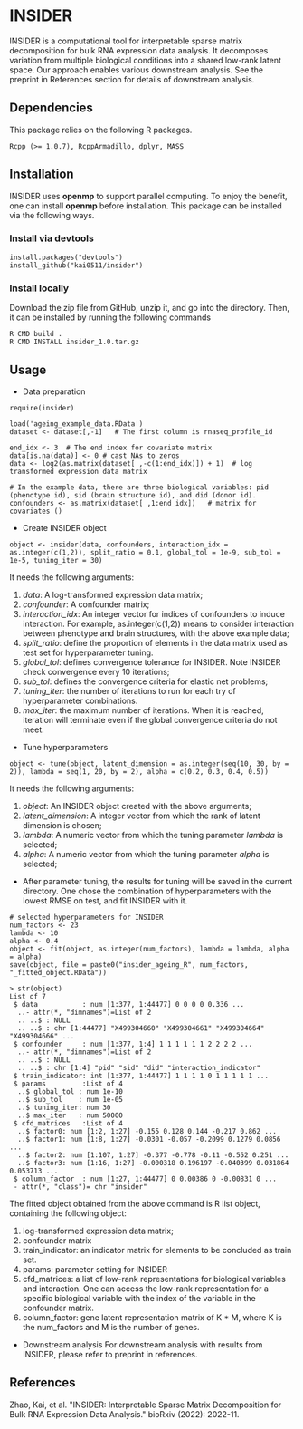 # INSIDER

INSIDER is a computational tool for interpretable sparse matrix decomposition for bulk RNA expression data analysis. It decomposes variation from multiple biological conditions into a shared low-rank latent space. Our approach enables various downstream analysis. See the preprint in References section for details of downstream analysis.

## Dependencies
This package relies on the following R packages. 
```{r}
Rcpp (>= 1.0.7), RcppArmadillo, dplyr, MASS
```

## Installation
INSIDER uses **openmp** to support parallel computing. To enjoy the benefit, one can install **openmp** before installation. This package can be installed via the following ways.

### Install via devtools
```{r}
install.packages("devtools")
install_github("kai0511/insider")
```
### Install locally
Download the zip file from GitHub, unzip it, and go into the directory. Then, it can be installed by running the following commands
```{Shell}
R CMD build .
R CMD INSTALL insider_1.0.tar.gz 
```

## Usage

* Data preparation
```{r}
require(insider)

load('ageing_example_data.RData')
dataset <- dataset[,-1]   # The first column is rnaseq_profile_id

end_idx <- 3  # The end index for covariate matrix
data[is.na(data)] <- 0 # cast NAs to zeros
data <- log2(as.matrix(dataset[ ,-c(1:end_idx)]) + 1)  # log transformed expression data matrix

# In the example data, there are three biological variables: pid (phenotype id), sid (brain structure id), and did (donor id).
confounders <- as.matrix(dataset[ ,1:end_idx])   # matrix for covariates ()
```

* Create INSIDER object
```{r}
object <- insider(data, confounders, interaction_idx = as.integer(c(1,2)), split_ratio = 0.1, global_tol = 1e-9, sub_tol = 1e-5, tuning_iter = 30)
```
It needs the following arguments:
1. *data*: A log-transformed expression data matrix;
2. *confounder*: A confounder matrix;
3. *interaction_idx*: An integer vector for indices of confounders to induce interaction. For example, as.integer(c(1,2)) means to consider interaction between phenotype and brain structures, with the above example data;
4. *split_ratio*: define the proportion of elements in the data matrix used as test set for hyperparameter tuning.  
5. *global_tol*: defines convergence tolerance for INSIDER. Note INSIDER check convergence every 10 iterations;
6. *sub_tol*: defines the convergence criteria for elastic net problems;
7. *tuning_iter*: the number of iterations to run for each try of hyperparameter combinations.
8. *max_iter*: the maximum number of iterations. When it is reached, iteration will terminate even if the global convergence criteria do not meet.

* Tune hyperparameters
```{r}
object <- tune(object, latent_dimension = as.integer(seq(10, 30, by = 2)), lambda = seq(1, 20, by = 2), alpha = c(0.2, 0.3, 0.4, 0.5))
```
It needs the following arguments:
1. *object*: An INSIDER object created with the above arguments;
2. *latent_dimension*: A integer vector from which the rank of latent dimension is chosen;
3. *lambda*: A numeric vector from which the tuning parameter *lambda* is selected;
4. *alpha*: A numeric vector from which the tuning parameter *alpha* is selected;

* After parameter tuning, the results for tuning will be saved in the current directory. One chose the combination of hyperparameters with the lowest RMSE on test, and fit INSIDER with it.
```{r}
# selected hyperparameters for INSIDER
num_factors <- 23
lambda <- 10
alpha <- 0.4
object <- fit(object, as.integer(num_factors), lambda = lambda, alpha = alpha)
save(object, file = paste0("insider_ageing_R", num_factors, "_fitted_object.RData"))

> str(object)
List of 7
 $ data           : num [1:377, 1:44477] 0 0 0 0 0.336 ...
  ..- attr(*, "dimnames")=List of 2
  .. ..$ : NULL
  .. ..$ : chr [1:44477] "X499304660" "X499304661" "X499304664" "X499304666" ...
 $ confounder     : num [1:377, 1:4] 1 1 1 1 1 1 2 2 2 2 ...
  ..- attr(*, "dimnames")=List of 2
  .. ..$ : NULL
  .. ..$ : chr [1:4] "pid" "sid" "did" "interaction_indicator"
 $ train_indicator: int [1:377, 1:44477] 1 1 1 1 0 1 1 1 1 1 ...
 $ params         :List of 4
  ..$ global_tol : num 1e-10
  ..$ sub_tol    : num 1e-05
  ..$ tuning_iter: num 30
  ..$ max_iter   : num 50000
 $ cfd_matrices   :List of 4
  ..$ factor0: num [1:2, 1:27] -0.155 0.128 0.144 -0.217 0.862 ...
  ..$ factor1: num [1:8, 1:27] -0.0301 -0.057 -0.2099 0.1279 0.0856 ...
  ..$ factor2: num [1:107, 1:27] -0.377 -0.778 -0.11 -0.552 0.251 ...
  ..$ factor3: num [1:16, 1:27] -0.000318 0.196197 -0.040399 0.031864 0.053713 ...
 $ column_factor  : num [1:27, 1:44477] 0 0.00386 0 -0.00831 0 ...
 - attr(*, "class")= chr "insider"
```

The fitted object obtained from the above command is R list object, containing the following object:
1. log-transformed expression data matrix;
2. confounder matrix
3. train_indicator: an indicator matrix for elements to be concluded as train set.
4. params: parameter setting for INSIDER
6. cfd_matrices: a list of low-rank representations for biological variables and interaction. One can access the low-rank representation for a specific biological variable with the index of the variable in the confounder matrix.
7. column_factor: gene latent representation matrix of K * M, where K is the num_factors and M is the number of genes.

* Downstream analysis
For downstream analysis with results from INSIDER, please refer to preprint in references. 

## References
Zhao, Kai, et al. "INSIDER: Interpretable Sparse Matrix Decomposition for Bulk RNA Expression Data Analysis." bioRxiv (2022): 2022-11.
